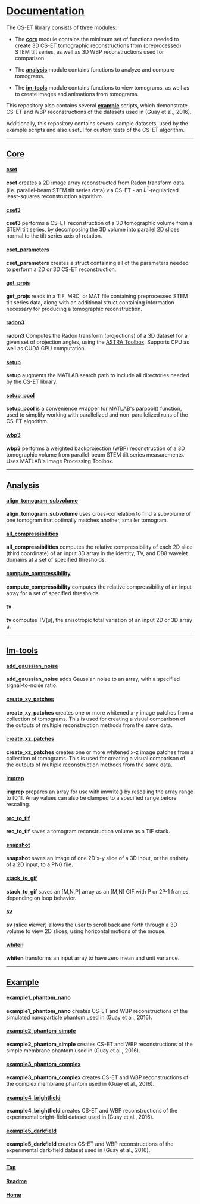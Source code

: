 # [Documentation](#top)
The CS-ET library consists of three modules:

+ The [**core**](#core) module contains the minimum set of functions needed to create 3D CS-ET tomographic reconstructions from (preprocessed) STEM tilt series, as well as 3D WBP reconstructions used for comparison.

+ The [**analysis**](#analysis) module contains functions to analyze and compare tomograms.

+ The [**im-tools**](#im-tools) module contains functions to view tomograms, as well as to create images and animations from tomograms.

This repository also contains several [**example**](#example) scripts, which demonstrate CS-ET and WBP reconstructions of the datasets used in (Guay et al., 2016).

Additionally, this repository contains several sample datasets, used by the example scripts and also useful for custom tests of the CS-ET algorithm.

---

## [](#core)[Core](core.md#top)

#### [cset](core.md#cset)
**cset** creates a 2D image array reconstructed from Radon transform data (i.e. parallel-beam STEM tilt series data) via CS-ET - an *L<sup>1</sup>*-regularized least-squares reconstruction algorithm.

#### [cset3](core.md#cset3)
**cset3** performs a CS-ET reconstruction of a 3D tomographic volume from a STEM tilt series, by decomposing the 3D volume into parallel 2D slices normal to the tilt series axis of rotation.

#### [cset\_parameters](core.md#cset_parameters)
**cset\_parameters** creates a struct containing all of the parameters needed to perform a 2D or 3D CS-ET reconstruction.

#### [get\_projs](core.md#get_projs)
**get\_projs** reads in a TIF, MRC, or MAT file containing preprocessed STEM tilt series data, along with an additional struct containing information necessary for producing a tomographic reconstruction.

#### [radon3](core.md#radon3)
**radon3** Computes the Radon transform (projections) of a 3D dataset for a given set of projection angles, using the [ASTRA Toolbox](https://github.com/astra-toolbox/astra-toolbox/). Supports CPU as well as CUDA GPU computation.

#### [setup](core.md#setup)
**setup** augments the MATLAB search path to include all directories needed by the CS-ET library.

#### [setup\_pool](core.md#setup_pool)
**setup\_pool** is a convenience wrapper for MATLAB's parpool() function, used to simplify working with parallelized and non-parallelized runs of the CS-ET algorithm.

#### [wbp3](core.md#wbp3)
**wbp3** performs a weighted backprojection (WBP) reconstruction of a 3D tomographic volume from parallel-beam STEM tilt series measurements. Uses MATLAB's Image Processing Toolbox.

---

## [](#analysis)[Analysis](analysis.md#top)

#### [align\_tomogram\_subvolume](analysis.md#align_tomogram_subvolume)
**align\_tomogram\_subvolume** uses cross-correlation to find a subvolume of one tomogram that optimally matches another, smaller tomogram.

#### [all\_compressibilities](analysis.md#all_compressibilities)
**all\_compressibilities** computes the relative compressibility of each 2D slice
(third coordinate) of an input 3D array in the identity, TV, and DB8
wavelet domains at a set of specified thresholds.

#### [compute\_compressibility](analysis.md#compute_compressibility)
**compute\_compressibility** computes the relative compressibility of an input array for a set of specified thresholds.

#### [tv](analysis.md#tv)
**tv** computes TV(u), the anisotropic total variation of an input 2D or 3D array u.

---

## [](#im-tools)[Im-tools](im-tools.md#top)

#### [add\_gaussian\_noise](im-tools.md#add_gaussian_noise)
**add\_gaussian\_noise** adds Gaussian noise to an array, with a specified signal-to-noise ratio.

#### [create\_xy\_patches](im-tools.md#create_xy_patches)
**create\_xy\_patches** creates one or more whitened x-y image patches from a
collection of tomograms. This is used for creating a visual comparison of
the outputs of multiple reconstruction methods from the same data.

#### [create\_xz\_patches](im-tools.md#create_xz_patches)
**create\_xz\_patches** creates one or more whitened x-z image patches from a collection of tomograms. This is used for creating a visual comparison of the outputs of multiple reconstruction methods from the same data.

#### [imprep](im-tools.md#imprep)
**imprep** prepares an array for use with imwrite() by rescaling the array range to [0,1]. Array values can also be clamped to a specified range before rescaling.

#### [rec\_to\_tif](im-tools.md#rec_to_tif)
**rec\_to\_tif** saves a tomogram reconstruction volume as a TIF stack.

#### [snapshot](im-tools.md#snapshot)
**snapshot** saves an image of one 2D x-y slice of a 3D input, or
the entirety of a 2D input, to a PNG file.

#### [stack\_to\_gif](im-tools.md#stack_to_gif)
**stack\_to\_gif** saves an [M,N,P] array as an [M,N] GIF with P or 2P-1 frames, depending on loop behavior.

#### [sv](im-tools.md#sv)
**sv** (**s**lice **v**iewer) allows the user to scroll back and forth through a 3D volume to view 2D slices, using horizontal motions of the mouse.

#### [whiten](im-tools.md#whiten)
**whiten** transforms an input array to have zero mean and unit variance.

---

## [](#example)[Example](example.md#top)

#### [example1\_phantom\_nano](example.md#example1_phantom_nano)
**example1\_phantom\_nano** creates CS-ET and WBP reconstructions of the simulated nanoparticle phantom used in (Guay et al., 2016).

#### [example2\_phantom\_simple](example.md#example2_phantom_simple)
**example2\_phantom\_simple** creates CS-ET and WBP reconstructions of the simple membrane phantom used in (Guay et al., 2016).

#### [example3\_phantom\_complex](example.md#example3_phantom_complex)
**example3\_phantom\_complex** creates CS-ET and WBP reconstructions of the complex membrane phantom used in (Guay et al., 2016).

#### [example4\_brightfield](example.md#example4_brightfield)
**example4\_brightfield** creates CS-ET and WBP reconstructions of the experimental bright-field dataset used in (Guay et al., 2016).

#### [example5\_darkfield](example.md#example5_darkfield)
**example5\_darkfield** creates CS-ET and WBP reconstructions of the experimental dark-field dataset used in (Guay et al., 2016).

---

[**Top**](#top)

#### [Readme](../README.md)

#### [Home](https://github.com/heyitsguay/cset)
